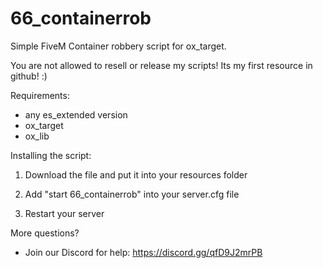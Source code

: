 # 66_containerrob
Simple FiveM Container robbery script for ox_target.

You are not allowed to resell or release my scripts!
Its my first resource in github! :)

Requirements:
   - any es_extended version
   - ox_target
   - ox_lib

Installing the script:

   1. Download the file and put it into your resources folder

   2. Add "start 66_containerrob" into your server.cfg file

   3. Restart your server

More questions?
   - Join our Discord for help: https://discord.gg/qfD9J2mrPB
